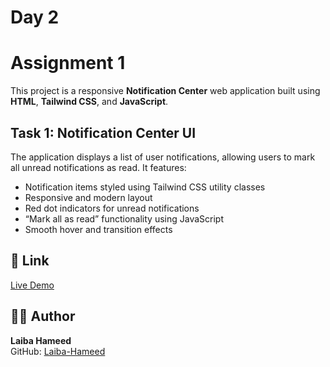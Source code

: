 # Day 2

# Assignment 1  

This project is a responsive **Notification Center** web application built using **HTML**, **Tailwind CSS**, and **JavaScript**.

## Task 1: Notification Center UI  

The application displays a list of user notifications, allowing users to mark all unread notifications as read. It features:

- Notification items styled using Tailwind CSS utility classes  
- Responsive and modern layout  
- Red dot indicators for unread notifications  
- “Mark all as read” functionality using JavaScript  
- Smooth hover and transition effects  


## 🔗 Link  
[Live Demo](https://laiba-hameed-week2-day2.vercel.app/index.html)

## 👩‍💻 Author  

**Laiba Hameed**  
GitHub: [Laiba-Hameed](https://github.com/Netixsol-Innovator-Internship/Laiba-Hameed/tree/main)
